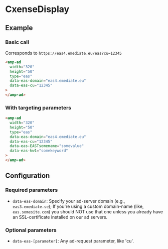 <!---
Copyright 2017 The AMP HTML Authors. All Rights Reserved.

Licensed under the Apache License, Version 2.0 (the "License");
you may not use this file except in compliance with the License.
You may obtain a copy of the License at

      http://www.apache.org/licenses/LICENSE-2.0

Unless required by applicable law or agreed to in writing, software
distributed under the License is distributed on an "AS-IS" BASIS,
WITHOUT WARRANTIES OR CONDITIONS OF ANY KIND, either express or implied.
See the License for the specific language governing permissions and
limitations under the License.
-->

# CxenseDisplay

## Example

### Basic call

Corresponds to `https://eas4.emediate.eu/eas?cu=12345`

```html
<amp-ad
  width="320"
  height="50"
  type="eas"
  data-eas-domain="eas4.emediate.eu"
  data-eas-cu="12345"
>
</amp-ad>
```

### With targeting parameters

```html
<amp-ad
  width="320"
  height="50"
  type="eas"
  data-eas-domain="eas4.emediate.eu"
  data-eas-cu="12345"
  data-eas-EASTsomename="somevalue"
  data-eas-kw1="somekeyword"
>
</amp-ad>
```

## Configuration

### Required parameters

-   `data-eas-domain`: Specify your ad-server domain (e.g., `eas3.emediate.se`); If you're using a custom domain-name (like, `eas.somesite.com`) you should NOT use that one unless you already have an SSL-certificate installed on our ad servers.

### Optional parameters

-   `data-eas-[parameter]`: Any ad-request parameter, like 'cu'.
